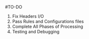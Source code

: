 #TO-DO

1. Fix Headers I/O
2. Pass Rules and Configurations files 
3. Complete All Phases of Processing 
4. Testing and Debugging 
